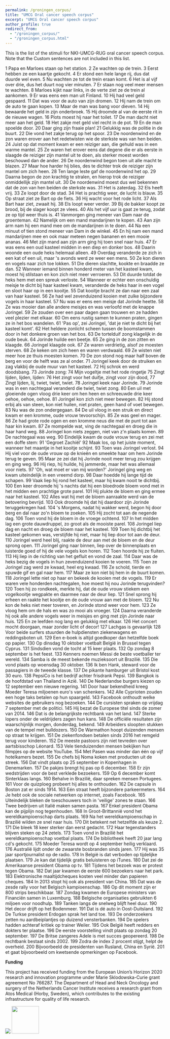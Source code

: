 ```yaml
---
permalink: /groningen_corpus/
title: "UMCG Oral cancer speech corpus"
excerpt: "UMCG Oral cancer speech corpus"
author_profile: true
redirect_from: 
  - "/groningen_corpus/"
  - "/groningen_corpus.html"
---
```


This is the list of the stimuli for NKI-UMCG-RUG oral cancer speech corpus. 
Note that the Custom sentences are not included in this list.

1   Papa en Marloes staan op het station.
2   Ze wachten op de trein.
3   Eerst hebben ze een kaartje gekocht.
4   Er stond een hele lange rij, dus dat duurde wel even.
5   Nu wachten ze tot de trein eraan komt.
6   Het is al vijf over drie, dus het duurt nog vier minuten.
7   Er staan nog veel meer mensen te wachten.
8   Marloes kijkt naar links, in de verte ziet ze de trein al aankomen.
9   Er was eens een man uit Finland.
10  Hij had veel geld gespaard.
11  Dat was voor de auto van zijn dromen.
12  Hij nam de trein om de auto te gaan kopen.
13  Maar de man was bang voor dieven.
14  Hij bewaarde het geld in zijn onderbroek.
15  Hij droomde al van de eerste rit in de nieuwe wagen.
16  Plots moest hij naar het toilet.
17  De man dacht niet meer aan het geld.
18  Het zakje met geld viel recht in de pot.
19  En de man spoelde door.
20  Daar ging zijn fraaie plan! 
21  Gelukkig was de politie in de buurt.
22  Die vond het zakje terug op het spoor.
23  De noordenwind en de zon waren erover aan het redetwisten wie de sterkste was van hen beiden.
24  Juist op dat moment kwam er een reiziger aan, die gehuld was in een warme mantel.
25  Ze waren het erover eens dat degene die er als eerste in slaagde de reiziger zijn mantel uit te doen, als sterker moest worden beschouwd dan de ander.
26  De noordenwind begon toen uit alle macht te blazen.
27  Maar hoe harder hij blies, des te dichter trok de reiziger zijn mantel om zich heen.
28  Ten lange leste gaf de noordenwind het op.
29  Daarna begon de zon krachtig te stralen, en hierop trok de reiziger onmiddellijk zijn mantel uit.
30  De noordenwind moest dus wel bekennen dat de zon van hen beiden de sterkste was.
31  Het is zaterdag.
32  Els heeft vrij.
33  Ze loopt door de stad.
34  Het is prachtig weer, de lucht is blauw.
35  Op straat ziet ze Bart op de fiets.
36  Hij wacht voor het rode licht.
37  Als Bart haar ziet, zwaait hij.
38  Els loopt weer verder.
39  Bij de bakker koopt ze brood, bij de slager koopt ze vlees.
40  Als het vijf uur is gaat ze terug, zodat ze op tijd weer thuis is.
41  Vanmorgen ging meneer van Dam naar de groenteman.
42  Namelijk om een mand mandarijnen te kopen.
43  Aan zijn arm nam hij een mand mee om de mandarijnen in te doen.
44  Na een minuut of tien stond meneer van Dam in de winkel.
45  En hij nam een mand mandarijnen mee en ook maar meteen negen bananen en een mooie ananas.
46  Met zijn mand aan zijn arm ging hij toen snel naar huis.
47  Er was eens een oud kasteel midden in een diep en donker bos.
48  Daarin woonde een oude heks helemaal alleen.
49  Overdag veranderde ze zich in een kat of een uil, maar 's avonds werd ze weer een mens.
50  Ze kon dieren en vogels naar zich toe lokken.
51  Die dieren slachtte, kookte en braadde ze dan.
52  Wanneer iemand binnen honderd meter van het kasteel kwam, moest hij stilstaan en kon zich niet meer verroeren.
53  Dit duurde totdat de heks hem met een spreuk verloste.
54  Wanneer er echter een onschuldig meisje te dicht bij haar kasteel kwam, veranderde de heks haar in een vogel en sloot haar op in een kooitje.
55  Dat kooitje bracht ze dan naar een zaal van haar kasteel.
56  Ze had wel zevenduizend kooien met zulke bijzondere vogels in haar kasteel.
57  Nu was er eens een meisje dat Jorinde heette.
58  Ze was mooier dan alle andere meisjes en was verloofd met de knappe Joringel.
59  Ze zouden over een paar dagen gaan trouwen en ze hadden veel plezier met elkaar.
60  Om eens rustig samen te kunnen praten, gingen ze in het bos wandelen.
61  'Pas op', zei Joringel, 'dat je niet te dicht bij het kasteel komt'.
62  Het heldere zonlicht scheen tussen de boomstammen door in het donkere groen van het bos.
63  De tortelduif zong klagelijk in de oude beuk.
64  Jorinde huilde een beetje.
65  Ze ging in de zon zitten en klaagde.
66  Joringel klaagde ook.
67  Ze waren verdrietig, alsof ze moesten sterven.
68  Ze keken om zich heen en waren verdwaald.
69  Ze wisten niet meer hoe ze thuis moesten komen.
70  De zon stond nog maar half boven de berg en voor de helft was ze al onder.
71  Joringel keek door de struiken en zag vlakbij de oude muur van het kasteel.
72  Hij schrok en werd doodsbang.
73  Jorinde zong:
74  Mijn vogeltje met het rode ringetje
75  Zingt lijden, lijden, lijden:
76  Het zingt voor het duifje, zingt voor zijn dood,
77  Zingt lijden, lij, twiet, twiet, twiet.
78  Joringel keek naar Jorinde.
79  Jorinde was in een nachtegaal veranderd die twiet, twiet zong.
80  Een uil met gloeiende ogen vloog drie keer om hen heen en schreeuwde drie keer oehoe, oehoe, oehoe.
81  Joringel kon zich niet meer bewegen.
82  Hij stond erbij als van steen, kon niet huilen, niet praten, geen hand of voet bewegen.
83  Nu was de zon ondergegaan.
84  De uil vloog in een struik en direct kwam er een kromme, oude vrouw tevoorschijn.
85  Ze was geel en mager.
86  Ze had grote rode ogen en een kromme neus die met de punt tot aan haar kin kwam.
87  Ze mompelde wat, ving de nachtegaal en droeg die in haar hand weg.
88  Joringel kon niets zeggen, niet van z'n plaats komen.
89  De nachtegaal was weg.
90  Eindelijk kwam de oude vrouw terug en zei met een doffe stem:
91  'Gegroet Zachiël'
92  Maak los, op het juiste moment, wanneer het maantje in het kooitje schijnt.
93  Toen was Joringel verlost.
94  Hij viel voor de oude vrouw op de knieën en smeekte haar om hem Jorinde terug te geven.
95  Maar ze zei dat hij Jorinde nooit meer terug zou krijgen en ging weg.
96  Hij riep, hij huilde, hij jammerde, maar het was allemaal voor niets.
97  'Oh, wat moet er van mij worden?' Joringel ging weg en kwam uiteindelijk in een vreemd dorp.
98  Daar hoedde hij lange tijd de schapen.
99  Vaak liep hij rond het kasteel, maar hij kwam nooit te dichtbij.
100 Een keer droomde hij 's nachts dat hij een bloedrode bloem vond met in het midden een prachtige grote parel.
101 Hij plukte de bloem en ging ermee naar het kasteel.
102 Alles wat hij met de bloem aanraakte werd van de betovering bevrijd.
103 Ook droomde hij dat hij daardoor zijn Jorinde teruggekregen had.
104 's Morgens, nadat hij wakker werd, begon hij door berg en dal naar zo'n bloem te zoeken.
105 Hij zocht tot aan de negende dag.
106 Toen vond hij de bloem in de vroege ochtend.
107 In het midden lag een grote dauwdruppel, zo groot als de mooiste parel.
108 Joringel liep dag en nacht en droeg de bloem naar het kasteel.
109 Toen hij dichtbij het kasteel gekomen was, verstijfde hij niet, maar hij liep door tot aan de deur.
110 Joringel werd heel blij, raakte de deur aan met de bloem en de deur sprong open.
111 Joringel ging naar binnen, liep over de binnenplaats en luisterde goed of hij de vele vogels kon horen.
112 Toen hoorde hij ze fluiten.
113 Hij liep in de richting van het gefluit en vond de zaal.
114 Daar was de heks bezig de vogels in hun zevenduizend kooien te voeren.
115 Toen ze Joringel zag werd ze kwaad, heel erg kwaad.
116 Ze schold, tierde en spuwde gif en gal naar hem.
117 Maar ze kon niet bij hem in de buurt komen.
118 Joringel lette niet op haar en bekeek de kooien met de vogels.
119 Er waren vele honderden nachtegalen, hoe moest hij nou Jorinde terugvinden?
120 Toen hij zo rondkeek, merkte hij, dat de oude vrouw stiekem een vogelkooitje wegpakte en daarmee naar de deur liep.
121 Snel sprong hij erheen en raakte het kooitje en de oude vrouw aan met de bloem.
122 Nu kon de heks niet meer toveren, en Jorinde stond weer voor hem.
123 Ze vloog hem om de hals en was zo mooi als vroeger.
124 Daarna veranderde hij ook alle andere vogels weer in meisjes en ging met zijn Jorinde naar huis.
125 En ze leefden nog lang en gelukkig met elkaar.
126 Het concert mocht doorgaan, maar zonder licht of decor!
127 Lachgas is gevaarlijk
128 Voor beide surfers stuurden de hulpdiensten ziekenwagens en reddingsboten uit.
129 Een e-boek is altijd goedkoper dan hetzelfde boek op papier.
130 Op dinsdag 10 oktober voetbalt België in Brussel tegen Cyprus.
131 Sindsdien vond de tocht al 15 keer plaats.
132 Op zondag 8 september is het feest.
133 Kenners noemen Messi de beste voetballer ter wereld.
134 Samba is de meest bekende muzieksoort uit Brazilië.
135 Die vond plaats op woensdag 30 oktober.
136 Ik ben Hank, steward voor de passagiers in de tweede klasse.
137 De pikante hamburger uit Bristol kost 30 euro.
138 PepsiCo is het bedrijf achter frisdrank Pepsi.
139 Bangkok is de hoofdstad van Thailand in Azië.
140 De Nederlandse burgers kiezen op 12 september een nieuwe regering.
141 Door haar bekendheid kreeg Moeder Teresa miljoenen euro's van schenkers.
142 Alle Cyprioten zouden een hoge taks betalen op hun spaargeld.
143 Facebook onthoudt welke websites de gebruikers nog bezoeken.
144 De cursisten spraken op vrijdag 7 september met de politici.
145 Hij bezat de Europese titel sinds de zomer van 2014.
146 Dat is de belangrijkste rechtbank van het land.
147 Sterke lopers onder de veldrijders zagen hun kans.
148 De officiële resultaten zijn waarschijnlijk morgen, donderdag, bekend.
149 Arbeiders sloopten stukken van de tempel met bulldozers.
150 De Warmathon hoopt duizenden mensen op straat te krijgen.
151 De ziekenfondsen betalen sinds 2016 het remgeld terug voor kinderen.
152 De meeste pastoors zijn niet tevreden over aartsbisschop Léonard.
153 Vele tienduizenden mensen bekijken hun filmpjes op de website YouTube.
154 Met Pasen was minder dan één op vijf hotelkamers bezet.
155 De chefs bij Noma koken met producten uit de streek.
156 Dat vindt plaats op 25 september in Kopenhagen in Denemarken.
157 De pakjes brengt hij pas op 6 december.
158 Er zijn wedstrijden voor de best verklede bezoekers.
159 Op 6 december komt Sinterklaas langs.
160 Behalve in Brazilië, daar spreken mensen Portugees.
161 Voor de quizploeg probeert hij alles te onthouden.
162 De capsule in Boston zat er sinds 1914.
163 Eén straat heeft bijzondere parkeermeters.
164 Je hebt ook de sociale netwerken op internet, zoals Facebook.
165 Uiteindelijk bleken de toeschouwers toch in 'veilige' zones te staan.
166 Twee bedrijven uit Italië maken samen pasta.
167 Enkel president Obama kan de pijplijn nog tegenhouden.
168 In Groot-Brittannië vond het wereldkampioenschap darts plaats.
169 Na het wereldkampioenschap in Brazilië wilden ze snel naar huis.
170 Dit betekent net hetzelfde als keuze 2.
171 Die bleek 18 keer sterker dan eerst gedacht.
172 Haar tegenstanders blijven steken op 24 zetels.
173 Toen vond in Brazilië het wereldkampioenschap voetbal plaats.
174 De bibliotheek heeft 20 jaar lang cd's gekocht.
175 Moeder Teresa wordt op 4 september heilig verklaard.
176 Australië lijdt onder de zwaarste bosbranden sinds jaren.
177 Hij was 35 jaar sportjournalist op de radio.
178 In België is dat verboden op tijdelijke plaatsen.
179 Je kan dat tijdelijk gratis beluisteren op iTunes.
180 Dat zei de Amerikaanse president Obama op tv.
181 Tijdens het bezoek was er protest tegen Obama.
182 Dat jaar kwamen de eerste 600 bezoekers naar het park.
183 Elektronische maaltijdcheques kosten veel minder dan papieren cheques.
184 In 2013 stopt hij ook als president van China.
185 Dat was de zesde rally voor het Belgisch kampioenschap.
186 Op dit moment zijn er 800 strips beschikbaar.
187 Zondag kwamen de Europese ministers van Financiën samen in Luxemburg.
188 Belgische organisaties gebruikten 6 miljoen voor noodhulp.
189 Tanken langs de snelweg blijft heel duur.
190 Het decor drijft op het Bodenmeer.
191 Dat is dé auto in Oost-Duitsland.
192 De Turkse president Erdogan sprak het land toe.
193 De onderzoekers zetten nu aardbeiplantjes op duizend vensterbanken.
194 De spelers hadden achteraf kritiek op trainer Weiler.
195 Ook België heeft redders en dokters ter plaatse.
196 De eerste voorstelling vindt plaats op zondag 20 september.
197 De Britse zangeres Adele is met succes geopereerd.
198 De rechtbank bestaat sinds 2002.
199 Zodra de index 2 procent stijgt, helpt de overheid.
200 Bijvoorbeeld de presidenten van Rusland, China en Syrië.
201 et gaat bijvoorbeeld om kwetsende opmerkingen op Facebook.

**Funding**

This project has received funding from the European Union’s Horizon 2020 research and innovation programme under Marie Sklodowska-Curie grant agreement No 766287. The Department of Head and Neck Oncology and surgery of the Netherlands Cancer Institute receives a research grant from Atos Medical (Horby, Sweden),
which contributes to the existing infrastructure for quality of life research.

<img src="/images/eu_flag.jpeg"> <img src="/images/logo-tapas.png" height="86">
